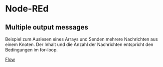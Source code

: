 # Node-REd

## Multiple output messages

Beispiel zum Auslesen eines Arrays und Senden mehrere Nachrichten aus einem Knoten.
Der Inhalt und die Anzahl der Nachrichten entspricht den Bedingungen im for-loop.<br>

[Flow](https://github.com/farawyn-git/Node-REd/blob/main/multiple_output.json)
